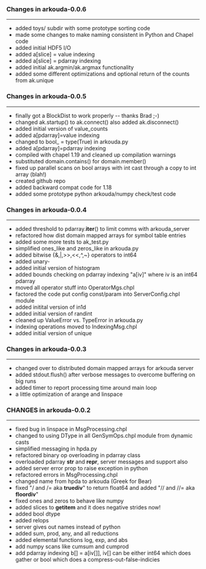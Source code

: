 ### Changes in arkouda-0.0.6
------------------------
 * added toys/ subdir with some prototype sorting code
 * made some changes to make naming consistent in Python and Chapel code
 * added initial HDF5 I/O
 * added a[slice] = value indexing
 * added a[slice] = pdarray indexing
 * added initial ak.argmin/ak.argmax functionality
 * added some different optimizations and optional return of the counts from ak.unique
 

### Changes in arkouda-0.0.5
------------------------
 * finally got a BlockDist to work properly -- thanks Brad ;-)
 * changed ak.startup() to ak.connect() also added ak.disconnect()
 * added initial version of value_counts
 * added a[pdarray]=value indexing
 * changed to bool_ = type(True) in arkouda.py
 * added a[pdarray]=pdarray indexing
 * compiled with chapel 1.19 and cleaned up compilation warnings
 * substituted domain.contains() for domain.member()
 * fixed up parallel scans on bool arrays with int cast through a copy to int array (blah!)
 * created github repo
 * added backward compat code for 1.18
 * added some prototype python arkouda/numpy check/test code


### Changes in arkouda-0.0.4
------------------------
 * added threshold to pdarray.__iter__() to limit comms with arkouda_server
 * refactored how dist domain mapped arrays for symbol table entries
 * added some more tests to ak_test.py
 * simplified ones_like and zeros_like in arkouda.py
 * added bitwise {&,|,>>,<<,^,~} operators to int64
 * added unary-
 * added initial version of histogram
 * added bounds checking on pdarray indexing "a[iv]" where iv is an int64 pdarray
 * moved all operator stuff into OperatorMgs.chpl
 * factored the code put config const/param into ServerConfig.chpl module
 * added initital version of in1d
 * added initial version of randint
 * cleaned up ValueError vs. TypeError in arkouda.py
 * indexing operations moved to IndexingMsg.chpl
 * added initial version of unique


### Changes in arkouda-0.0.3
------------------------
 * changed over to distributed domain mapped arrays for arkouda server
 * added stdout.flush() after verbose messages to overcome buffering on big runs
 * added timer to report processing time around main loop
 * a little optimization of arange and linspace


### CHANGES in arkouda-0.0.2
------------------------
 * fixed bug in linspace in MsgProcessing.chpl
 * changed to using DType in all GenSymOps.chpl module from dynamic casts
 * simplified messaging in hpda.py
 * refactored binary op overloading in pdarray class
 * overloaded pdarray __str__ and __repr__, server messages and support also
 * added server error prop to raise exception in python 
 * refactored errors in MsgProcessing.chpl
 * changed name from hpda to arkouda (Greek for Bear)
 * fixed "/ and /= aka __truediv__" to return float64 and added "// and //= aka __floordiv__"
 * fixed ones and zeros to behave like numpy
 * added slices to __getitem__ and it does negative strides now!
 * added bool dtype
 * added relops
 * server gives out names instead of python
 * added sum, prod, any, and all reductions
 * added elemental functions log, exp, and abs
 * add numpy scans like cumsum and cumprod
 * add pdarray indexing b[] = a[iv[]],
   iv[] can be either int64 which does gather or bool which does a compress-out-false-indicies

